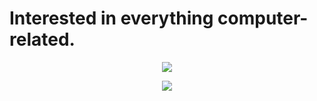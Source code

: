 <h1>Interested in everything computer-related.</h1>

<p align="center">
  <a href="https://skillicons.dev">
    <img src="https://github-readme-stats-git-masterrstaa-rickstaa.vercel.app/api/top-langs/?username=tim-tm&hide=html,javascript,css,scss&theme=tokyonight" />
  </a>
</p>

<p align="center">
  <a href="https://skillicons.dev">
    <img src="https://skillicons.dev/icons?i=java,c,latex,linux,neovim,idea,vscode,github,raspberrypi&perline=3" />
  </a>
</p>
<!--
**sagar-viradiya/sagar-viradiya** is a ✨ _special_ ✨ repository because its `README.md` (this file) appears on your GitHub profile.

Here are some ideas to get you started:

- 🔭 I’m currently working on ...
- 🌱 I’m currently learning ...
- 👯 I’m looking to collaborate on ...
- 🤔 I’m looking for help with ...
- 💬 Ask me about ...
- 📫 How to reach me: ...
- 😄 Pronouns: ...
- ⚡ Fun fact: ...
-->
